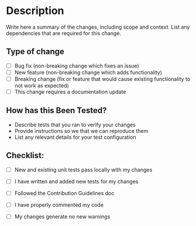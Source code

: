 # Description

Write here a summary of the changes, including scope and context. List any dependencies that are required for this change.

## Type of change

- [ ] Bug fix (non-breaking change which fixes an issue)
- [ ] New feature (non-breaking change which adds functionality)
- [ ] Breaking change (fix or feature that would cause existing functionality to not work as expected)
- [ ] This change requires a documentation update

## How has this Been Tested?


- Describe tests that you ran to verify your changes
- Provide instructions so we that we can reproduce them
- List any relevant details for your test configuration


## Checklist:

- [ ] New and existing unit tests pass locally with my changes
- [ ] I have written and added new tests for my changes
- [ ] Followed the Contribution Guidelines doc
- [ ] I have properly commented my code
- [ ] My changes generate no new warnings


